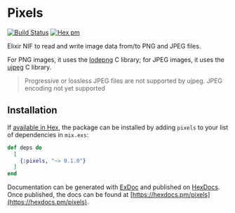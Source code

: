 # Pixels

[![Build Status](https://travis-ci.org/arjan/pixels.svg?branch=master)](https://travis-ci.org/arjan/pixels)
[![Hex pm](https://img.shields.io/hexpm/v/pixels.svg?style=flat)](https://hex.pm/packages/pixels)

Elixir NIF to read and write image data from/to PNG and JPEG files.

For PNG images, it uses the [lodepng][lodepng] C library; for JPEG
images, it uses the [ujpeg][ujpeg] C library.

> Progressive or lossless JPEG files are not supported by ujpeg.
> JPEG encoding not yet supported

[lodepng]: https://lodev.org/lodepng/
[ujpeg]: https://svn.emphy.de/nanojpeg/trunk/ujpeg/

## Installation

If [available in Hex](https://hex.pm/docs/publish), the package can be installed
by adding `pixels` to your list of dependencies in `mix.exs`:

```elixir
def deps do
  [
    {:pixels, "~> 0.1.0"}
  ]
end
```

Documentation can be generated with [ExDoc](https://github.com/elixir-lang/ex_doc)
and published on [HexDocs](https://hexdocs.pm). Once published, the docs can
be found at [https://hexdocs.pm/pixels](https://hexdocs.pm/pixels).
